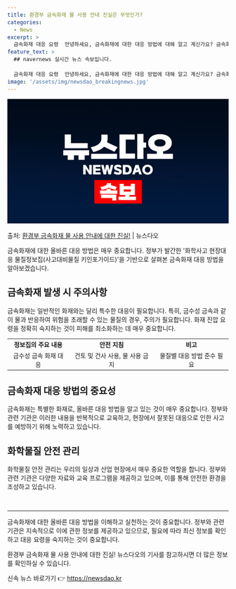 ```yaml
---
title: 환경부 금속화재 물 사용 안내 진실은 무엇인가?
categories:
  - News
excerpt: >
  금속화재 대응 요령  안녕하세요, 금속화재에 대한 대응 방법에 대해 알고 계신가요? 금속화재는 일반적인 화재…
feature_text: >
  ## navernews 실시간 뉴스 속보입니다.

  금속화재 대응 요령  안녕하세요, 금속화재에 대한 대응 방법에 대해 알고 계신가요? 금속화재는 일반적인 화재…
image: '/assets/img/newsdao_breakingnews.jpg'
---
```


![뉴스다오 속보](/assets/img/newsdao_breakingnews.jpg)

<p>출처: <a href="https://newsdao.kr/4512" rel="dofollow">환경부 금속화재 물 사용 안내에 대한 진실!</a> | 뉴스다오</p>

<p data-ke-size="size16">금속화재에 대한 올바른 대응 방법은 매우 중요합니다. 정부가 발간한 '화학사고 현장대응 물질정보집(사고대비물질 키인포가이드)'을 기반으로 살펴본 금속화재 대응 방법을 알아보겠습니다.</p>

<h2 data-ke-size="size26">금속화재 발생 시 주의사항</h2>
<p data-ke-size="size16">금속화재는 일반적인 화재와는 달리 특수한 대응이 필요합니다. 특히, 금수성 금속과 같이 물과 반응하여 위험을 초래할 수 있는 물질의 경우, 주의가 필요합니다. 화재 진압 요령을 정확히 숙지하는 것이 피해를 최소화하는 데 매우 중요합니다.</p>

<table>
  <tr>
    <td style="text-align: center; height: 17px;"><b>정보집의 주요 내용</b></td>
    <td style="text-align: center; height: 17px;"><b>안전 지침</b></td>
    <td style="text-align: center; height: 17px;"><b>비고</b></td>
  </tr>
  <tr>
    <td style="text-align: center; height: 17px;">금수성 금속 화재 대응</td>
    <td style="text-align: center; height: 17px;">건토 및 건사 사용, 물 사용 금지</td>
    <td style="text-align: center; height: 17px;">물질별 대응 방법 준수 필요</td>
  </tr>
</table>

<h2 data-ke-size="size26">금속화재 대응 방법의 중요성</h2>
<p data-ke-size="size16">금속화재는 특별한 화재로, 올바른 대응 방법을 알고 있는 것이 매우 중요합니다. 정부와 관련 기관은 이러한 내용을 반복적으로 교육하고, 현장에서 잘못된 대응으로 인한 사고를 예방하기 위해 노력하고 있습니다.</p>

<h2 data-ke-size="size26">화학물질 안전 관리</h2>
<p data-ke-size="size16">화학물질 안전 관리는 우리의 일상과 산업 현장에서 매우 중요한 역할을 합니다. 정부와 관련 기관은 다양한 자료와 교육 프로그램을 제공하고 있으며, 이를 통해 안전한 환경을 조성하고 있습니다.</p>

<p data-ke-size="size16">&nbsp;</p>

<hr>

<p data-ke-size="size16">금속화재에 대한 올바른 대응 방법을 이해하고 실천하는 것이 중요합니다. 정부와 관련 기관은 지속적으로 이에 관한 정보를 제공하고 있으므로, 필요에 따라 최신 정보를 확인하고 대응 요령을 숙지하는 것이 중요합니다.</p>

<p data-ke-size="size16">환경부 금속화재 물 사용 안내에 대한 진실! 뉴스다오의 기사를 참고하시면 더 많은 정보를 확인하실 수 있습니다.</p> 

신속 뉴스 바로가기 👉 <a href="https://newsdao.kr" rel="dofollow">https://newsdao.kr</a>


